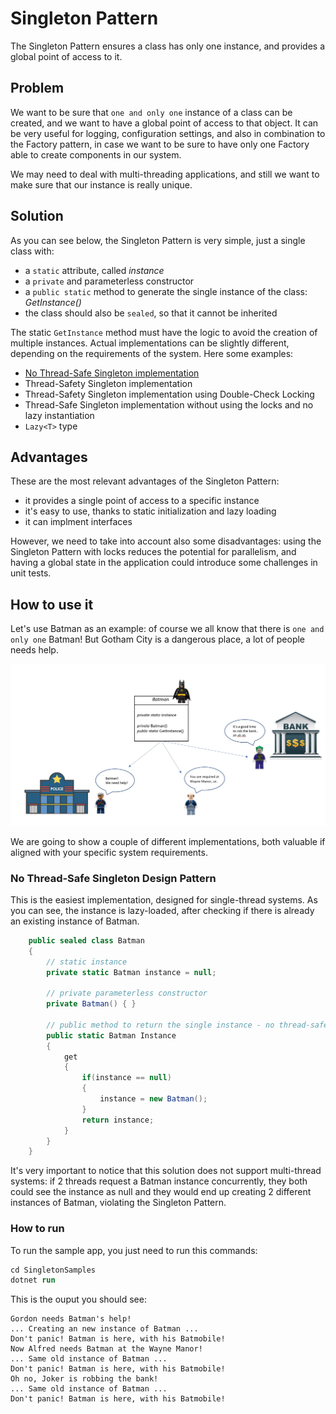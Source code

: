 # Singleton Pattern

The Singleton Pattern ensures a class has only one instance, and provides a global point of access to it.

## Problem

We want to be sure that `one and only one` instance of a class can be created, and we want to have a global point of access to that object. It can be very useful for logging, configuration settings, and also in combination to the Factory pattern, in case we want to be sure to have only one Factory able to create components in our system.

We may need to deal with multi-threading applications, and still we want to make sure that our instance is really unique.

## Solution

As you can see below, the Singleton Pattern is very simple, just a single class with:

- a `static` attribute, called *instance*
- a `private` and parameterless constructor
- a `public static` method to generate the single instance of the class: *GetInstance()*
- the class should also be `sealed`, so that it cannot be inherited

The static `GetInstance` method must have the logic to avoid the creation of multiple instances. Actual implementations can be slightly different, depending on the requirements of the system. Here some examples:

- [No Thread-Safe Singleton implementation](#no-thread-safe-singleton-design-pattern)
- Thread-Safety Singleton implementation
- Thread-Safety Singleton implementation using Double-Check Locking
- Thread-Safe Singleton implementation without using the locks and no lazy instantiation
- `Lazy<T>` type

## Advantages

These are the most relevant advantages of the Singleton Pattern:

- it provides a single point of access to a specific instance
- it's easy to use, thanks to static initialization and lazy loading
- it can implment interfaces

However, we need to take into account also some disadvantages: using the Singleton Pattern with locks reduces the potential for parallelism, and having a global state in the application could introduce some challenges in unit tests.

## How to use it

Let's use Batman as an example: of course we all know that there is `one and only one` Batman! But Gotham City is a dangerous place, a lot of people needs help.

![BatmanSingleton](./img/singletonBatman.jpg)

We are going to show a couple of different implementations, both valuable if aligned with your specific system requirements.

### No Thread-Safe Singleton Design Pattern

This is the easiest implementation, designed for single-thread systems.
As you can see, the instance is lazy-loaded, after checking if there is already an existing instance of Batman.

```csharp
    public sealed class Batman
    {
        // static instance
        private static Batman instance = null;

        // private parameterless constructor
        private Batman() { }

        // public method to return the single instance - no thread-safe
        public static Batman Instance
        {
            get
            {
                if(instance == null)
                {
                    instance = new Batman();
                }
                return instance;
            }
        }
    }

```

It's very important to notice that this solution does not support multi-thread systems: if 2 threads request a Batman instance concurrently, they both could see the instance as null and they would end up creating 2 different instances of Batman, violating the Singleton Pattern.

### How to run

To run the sample app, you just need to run this commands:

```ps
cd SingletonSamples
dotnet run
```

This is the ouput you should see:

```
Gordon needs Batman's help!
... Creating an new instance of Batman ...
Don't panic! Batman is here, with his Batmobile!
Now Alfred needs Batman at the Wayne Manor!
... Same old instance of Batman ...
Don't panic! Batman is here, with his Batmobile!
Oh no, Joker is robbing the bank!
... Same old instance of Batman ...
Don't panic! Batman is here, with his Batmobile!
```
